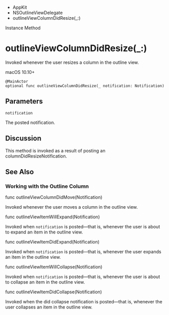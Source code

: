 

- AppKit
- NSOutlineViewDelegate
-  outlineViewColumnDidResize(\_:) 

Instance Method

# outlineViewColumnDidResize(\_:)

Invoked whenever the user resizes a column in the outline view.

macOS 10.10+

``` source
@MainActor
optional func outlineViewColumnDidResize(_ notification: Notification)
```

## Parameters 

`notification`  

The posted notification.

## Discussion

This method is invoked as a result of posting an columnDidResizeNotification.

## See Also

### Working with the Outline Column

func outlineViewColumnDidMove(Notification)

Invoked whenever the user moves a column in the outline view.

func outlineViewItemWillExpand(Notification)

Invoked when `notification` is posted—that is, whenever the user is about to expand an item in the outline view.

func outlineViewItemDidExpand(Notification)

Invoked when `notification` is posted—that is, whenever the user expands an item in the outline view.

func outlineViewItemWillCollapse(Notification)

Invoked when `notification` is posted—that is, whenever the user is about to collapse an item in the outline view.

func outlineViewItemDidCollapse(Notification)

Invoked when the did collapse notification is posted—that is, whenever the user collapses an item in the outline view.

